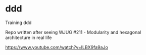 # ddd
Training ddd


Repo written after seeing WJUG #211 - Modularity and hexagonal architecture in real life

https://www.youtube.com/watch?v=ILBX9fa9aJo
